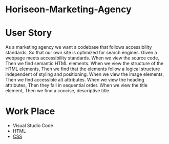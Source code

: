 # Horiseon-Marketing-Agency


# User Story
As a marketing agency we want a codebase that follows accessibility standards.
So that our own site is optimized for search engines.
Given a webpage meets accessibility standards.
When we view the source code, Then we find semantic HTML elements.
When we view the structure of the HTML elements, Then we  find that the elements follow a logical structure independent of styling and positioning.
When we view the image elements, Then we  find accessible alt attributes.
When we view the heading attributes, Then they fall in sequential order.
When we view the title element, Then we  find a concise, descriptive title.

# Work Place
* Visual Studio Code
* HTML
* [CSS](https://www.w3schools.com/css/)

